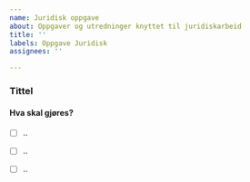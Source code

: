 ```yaml
---
name: Juridisk oppgave
about: Oppgaver og utredninger knyttet til juridiskarbeid
title: ''
labels: Oppgave Juridisk
assignees: ''

---
```


### Tittel

#### Hva skal gjøres?
- [ ] ..
- [ ] ..
- [ ] ..

